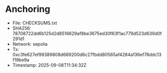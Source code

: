 # Anchoring

- File: CHECKSUMS.txt
- SHA256: 78708722dd6b125d2d8516629af8be3675ed30f63f1ac779d523d639d0f291d1
- Network: sepolia
- Tx: 0xc3fe627ef99389808d689200d6c27fbdd80565af4284a136ef78ddc13f19be9a
- Timestamp: 2025-09-08T11:34:32Z
